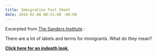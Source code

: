 ```yaml
---
title: Immigration Fact Sheet
date: 2018-02-08 08:51:00 -08:00
---
```


Excerpted from [The Sanders Institute](https://www.sandersinstitute.com/issues/immigration) :

There are a lot of labels and terms for immigrants.  What do they mean?

[**Click here for an indepth look**.](https://www.sandersinstitute.com/issues/immigration)